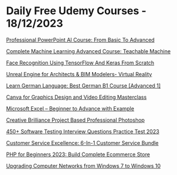 # Daily Free Udemy Courses - 18/12/2023

[Professional PowerPoint AI Course: From Basic To Advanced](https://www.udemy.com/course/professional-powerpoint-ai-course-from-basic-to-advanced/?couponCode=PPTFORALL)
[Complete Machine Learning Advanced Course: Teachable Machine](https://www.udemy.com/course/complete-machine-learning-advanced-course-teachable-machine/?couponCode=MACHINE)
[Face Recognition Using TensorFlow And Keras From Scratch](https://www.udemy.com/course/face-recognition-using-tensorflow-and-keras-from-scratch/?couponCode=FACEPROJECT)
[Unreal Engine for Architects & BIM Modelers- Virtual Reality](https://www.udemy.com/course/bim-unreal-engine-zero-to-advance/?couponCode=9FEACCE57633C9C8CC97)
[Learn German Language: Best German B1 Course [Advanced 1]](https://www.udemy.com/course/learn-german-language-b-1-german-b1-course-must-see-2020/?couponCode=A20651889A76809FCE12)
[Canva for Graphics Design and Video Editing Masterclass](https://www.udemy.com/course/canva-for-graphics-design-and-video-editing-masterclass/?couponCode=DC9A3127F41474C0DC88)
[Microsoft Excel – Beginner to Advance with Example](https://www.udemy.com/course/learn-excel-from-beginner-to-advance-with-example/?couponCode=DECTHREE23)
[Creative Brilliance Project Based Professional Photoshop](https://www.udemy.com/course/project-based-professional-photoshop/?couponCode=AE3342B48B624B21E1C4)
[450+ Software Testing Interview Questions Practice Test 2023](https://www.udemy.com/course/software-testing-interview-questions/?couponCode=4D09B37970DCDCAD7B08)
[Customer Service Excellence: 6-In-1 Customer Service Bundle](https://www.udemy.com/course/customer-service-bundle/?couponCode=D8FCFF549804914B07E9)
[PHP for Beginners 2023: Build Complete Ecommerce Store](https://www.udemy.com/course/php-for-beginners-2023-build-complete-ecommerce-store/?couponCode=PHPECOMMERCE42)
[Upgrading Computer Networks from Windows 7 to Windows 10](https://www.udemy.com/course/migrating-it-infrastructure-from-windows-7-to-windows-10/?couponCode=BFAB24C1E6F5DD917C7D)
